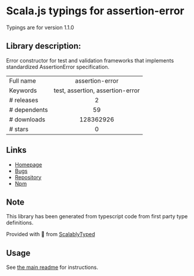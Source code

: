 
# Scala.js typings for assertion-error

Typings are for version 1.1.0

## Library description:
Error constructor for test and validation frameworks that implements standardized AssertionError specification.

|                    |                 |
| ------------------ | :-------------: |
| Full name          | assertion-error |
| Keywords           | test, assertion, assertion-error |
| # releases         | 2 |
| # dependents       | 59 |
| # downloads        | 128362926 |
| # stars            | 0 |

## Links
- [Homepage](https://github.com/chaijs/assertion-error#readme)
- [Bugs](https://github.com/chaijs/assertion-error/issues)
- [Repository](https://github.com/chaijs/assertion-error)
- [Npm](https://www.npmjs.com/package/assertion-error)
    


## Note
This library has been generated from typescript code from first party type definitions.

Provided with :purple_heart: from [ScalablyTyped](https://github.com/oyvindberg/ScalablyTyped)

## Usage
See [the main readme](../../readme.md) for instructions.


